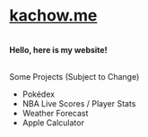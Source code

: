 
# <a href='https://kachow.me'>kachow.me</a>
<br>
<b> Hello, here is my website! </b>
<br>
<br>
<p>Some Projects (Subject to Change)
<ul>
<li>Pokédex</li>
<li>NBA Live Scores / Player Stats</li>
<li>Weather Forecast</li>
<li>Apple Calculator</li>
</ul>

